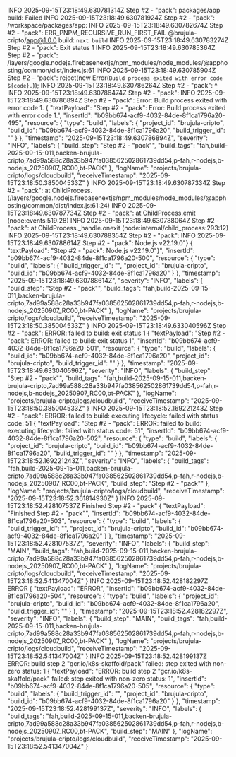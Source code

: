 INFO 2025-09-15T23:18:49.630781314Z Step #2 - "pack": packages/app build: Failed
INFO 2025-09-15T23:18:49.630781924Z Step #2 - "pack": /workspace/packages/app:
INFO 2025-09-15T23:18:49.630782674Z Step #2 - "pack": ERR_PNPM_RECURSIVE_RUN_FIRST_FAIL @brujula-cripto/app@1.0.0 build: `next build`
INFO 2025-09-15T23:18:49.630783274Z Step #2 - "pack": Exit status 1
INFO 2025-09-15T23:18:49.630785364Z Step #2 - "pack": /layers/google.nodejs.firebasenextjs/npm_modules/node_modules/@apphosting/common/dist/index.js:61
INFO 2025-09-15T23:18:49.630785904Z Step #2 - "pack": reject(new Error(`Build process exited with error code ${code}.`));
INFO 2025-09-15T23:18:49.630786264Z Step #2 - "pack": ^
INFO 2025-09-15T23:18:49.630786474Z Step #2 - "pack":
INFO 2025-09-15T23:18:49.630786894Z Step #2 - "pack": Error: Build process exited with error code 1.
  {
    "textPayload": "Step #2 - \"pack\": Error: Build process exited with error code 1.",
    "insertId": "b09bb674-acf9-4032-84de-8f1ca1796a20-495",
    "resource": {
      "type": "build",
      "labels": {
        "project_id": "brujula-cripto",
        "build_id": "b09bb674-acf9-4032-84de-8f1ca1796a20",
        "build_trigger_id": ""
      }
    },
    "timestamp": "2025-09-15T23:18:49.630786894Z",
    "severity": "INFO",
    "labels": {
      "build_step": "Step #2 - \"pack\"",
      "build_tags": "fah,build-2025-09-15-011,backen-brujula-cripto,7ad99a588c28a33b947fa038562502861739dd54,p-fah,r-nodejs,b-nodejs_20250907_RC00,bt-PACK"
    },
    "logName": "projects/brujula-cripto/logs/cloudbuild",
    "receiveTimestamp": "2025-09-15T23:18:50.385004533Z"
  }
INFO 2025-09-15T23:18:49.630787334Z Step #2 - "pack": at ChildProcess.<anonymous> (/layers/google.nodejs.firebasenextjs/npm_modules/node_modules/@apphosting/common/dist/index.js:61:24)
INFO 2025-09-15T23:18:49.630787734Z Step #2 - "pack": at ChildProcess.emit (node:events:519:28)
INFO 2025-09-15T23:18:49.630788064Z Step #2 - "pack": at ChildProcess._handle.onexit (node:internal/child_process:293:12)
INFO 2025-09-15T23:18:49.630788354Z Step #2 - "pack":
INFO 2025-09-15T23:18:49.630788614Z Step #2 - "pack": Node.js v22.19.0"}
  {
    "textPayload": "Step #2 - \"pack\": Node.js v22.19.0\"}",
    "insertId": "b09bb674-acf9-4032-84de-8f1ca1796a20-500",
    "resource": {
      "type": "build",
      "labels": {
        "build_trigger_id": "",
        "project_id": "brujula-cripto",
        "build_id": "b09bb674-acf9-4032-84de-8f1ca1796a20"
      }
    },
    "timestamp": "2025-09-15T23:18:49.630788614Z",
    "severity": "INFO",
    "labels": {
      "build_step": "Step #2 - \"pack\"",
      "build_tags": "fah,build-2025-09-15-011,backen-brujula-cripto,7ad99a588c28a33b947fa038562502861739dd54,p-fah,r-nodejs,b-nodejs_20250907_RC00,bt-PACK"
    },
    "logName": "projects/brujula-cripto/logs/cloudbuild",
    "receiveTimestamp": "2025-09-15T23:18:50.385004533Z"
  }
INFO 2025-09-15T23:18:49.633040596Z Step #2 - "pack": ERROR: failed to build: exit status 1
  {
    "textPayload": "Step #2 - \"pack\": ERROR: failed to build: exit status 1",
    "insertId": "b09bb674-acf9-4032-84de-8f1ca1796a20-501",
    "resource": {
      "type": "build",
      "labels": {
        "build_id": "b09bb674-acf9-4032-84de-8f1ca1796a20",
        "project_id": "brujula-cripto",
        "build_trigger_id": ""
      }
    },
    "timestamp": "2025-09-15T23:18:49.633040596Z",
    "severity": "INFO",
    "labels": {
      "build_step": "Step #2 - \"pack\"",
      "build_tags": "fah,build-2025-09-15-011,backen-brujula-cripto,7ad99a588c28a33b947fa038562502861739dd54,p-fah,r-nodejs,b-nodejs_20250907_RC00,bt-PACK"
    },
    "logName": "projects/brujula-cripto/logs/cloudbuild",
    "receiveTimestamp": "2025-09-15T23:18:50.385004533Z"
  }
INFO 2025-09-15T23:18:52.169221243Z Step #2 - "pack": ERROR: failed to build: executing lifecycle: failed with status code: 51
  {
    "textPayload": "Step #2 - \"pack\": ERROR: failed to build: executing lifecycle: failed with status code: 51",
    "insertId": "b09bb674-acf9-4032-84de-8f1ca1796a20-502",
    "resource": {
      "type": "build",
      "labels": {
        "project_id": "brujula-cripto",
        "build_id": "b09bb674-acf9-4032-84de-8f1ca1796a20",
        "build_trigger_id": ""
      }
    },
    "timestamp": "2025-09-15T23:18:52.169221243Z",
    "severity": "INFO",
    "labels": {
      "build_tags": "fah,build-2025-09-15-011,backen-brujula-cripto,7ad99a588c28a33b947fa038562502861739dd54,p-fah,r-nodejs,b-nodejs_20250907_RC00,bt-PACK",
      "build_step": "Step #2 - \"pack\""
    },
    "logName": "projects/brujula-cripto/logs/cloudbuild",
    "receiveTimestamp": "2025-09-15T23:18:52.361814930Z"
  }
INFO 2025-09-15T23:18:52.428107537Z Finished Step #2 - "pack"
  {
    "textPayload": "Finished Step #2 - \"pack\"",
    "insertId": "b09bb674-acf9-4032-84de-8f1ca1796a20-503",
    "resource": {
      "type": "build",
      "labels": {
        "build_trigger_id": "",
        "project_id": "brujula-cripto",
        "build_id": "b09bb674-acf9-4032-84de-8f1ca1796a20"
      }
    },
    "timestamp": "2025-09-15T23:18:52.428107537Z",
    "severity": "INFO",
    "labels": {
      "build_step": "MAIN",
      "build_tags": "fah,build-2025-09-15-011,backen-brujula-cripto,7ad99a588c28a33b947fa038562502861739dd54,p-fah,r-nodejs,b-nodejs_20250907_RC00,bt-PACK"
    },
    "logName": "projects/brujula-cripto/logs/cloudbuild",
    "receiveTimestamp": "2025-09-15T23:18:52.541347004Z"
  }
INFO 2025-09-15T23:18:52.428182297Z ERROR
  {
    "textPayload": "ERROR",
    "insertId": "b09bb674-acf9-4032-84de-8f1ca1796a20-504",
    "resource": {
      "type": "build",
      "labels": {
        "project_id": "brujula-cripto",
        "build_id": "b09bb674-acf9-4032-84de-8f1ca1796a20",
        "build_trigger_id": ""
      }
    },
    "timestamp": "2025-09-15T23:18:52.428182297Z",
    "severity": "INFO",
    "labels": {
      "build_step": "MAIN",
      "build_tags": "fah,build-2025-09-15-011,backen-brujula-cripto,7ad99a588c28a33b947fa038562502861739dd54,p-fah,r-nodejs,b-nodejs_20250907_RC00,bt-PACK"
    },
    "logName": "projects/brujula-cripto/logs/cloudbuild",
    "receiveTimestamp": "2025-09-15T23:18:52.541347004Z"
  }
INFO 2025-09-15T23:18:52.428199137Z ERROR: build step 2 "gcr.io/k8s-skaffold/pack" failed: step exited with non-zero status: 1
  {
    "textPayload": "ERROR: build step 2 \"gcr.io/k8s-skaffold/pack\" failed: step exited with non-zero status: 1",
    "insertId": "b09bb674-acf9-4032-84de-8f1ca1796a20-505",
    "resource": {
      "type": "build",
      "labels": {
        "build_trigger_id": "",
        "project_id": "brujula-cripto",
        "build_id": "b09bb674-acf9-4032-84de-8f1ca1796a20"
      }
    },
    "timestamp": "2025-09-15T23:18:52.428199137Z",
    "severity": "INFO",
    "labels": {
      "build_tags": "fah,build-2025-09-15-011,backen-brujula-cripto,7ad99a588c28a33b947fa038562502861739dd54,p-fah,r-nodejs,b-nodejs_20250907_RC00,bt-PACK",
      "build_step": "MAIN"
    },
    "logName": "projects/brujula-cripto/logs/cloudbuild",
    "receiveTimestamp": "2025-09-15T23:18:52.541347004Z"
  }
